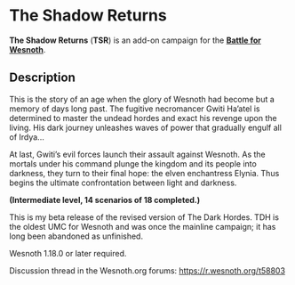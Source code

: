 The Shadow Returns
==================

**The Shadow Returns** (**TSR**) is an add-on campaign for the **[Battle for Wesnoth][1]**.

[1]: <https://www.wesnoth.org>


Description
-----------

This is the story of an age when the glory of Wesnoth had become but a memory of days long past. The fugitive necromancer Gwiti Ha’atel is determined to master the undead hordes and exact his revenge upon the living. His dark journey unleashes waves of power that gradually engulf all of Irdya...

At last, Gwiti’s evil forces launch their assault against Wesnoth. As the mortals under his command plunge the kingdom and its people into darkness, they turn to their final hope: the elven enchantress Elynia. Thus begins the ultimate confrontation between light and darkness.

**(Intermediate level, 14 scenarios of 18 completed.)**

This is my beta release of the revised version of The Dark Hordes. TDH is the oldest UMC for Wesnoth and was once the mainline campaign; it has long been abandoned as unfinished.

Wesnoth 1.18.0 or later required.

Discussion thread in the Wesnoth.org forums: <https://r.wesnoth.org/t58803>
